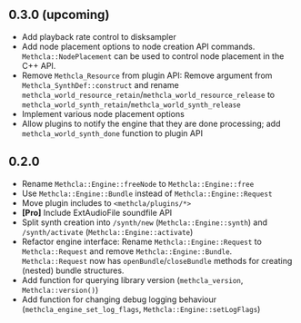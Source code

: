 ## 0.3.0 (upcoming)

* Add playback rate control to disksampler
* Add node placement options to node creation API commands. `Methcla::NodePlacement` can be used to control node placement in the C++ API.
* Remove `Methcla_Resource` from plugin API: Remove argument from `Methcla_SynthDef::construct` and rename `methcla_world_resource_retain`/`methcla_world_resource_release` to `methcla_world_synth_retain`/`methcla_world_synth_release`
* Implement various node placement options
* Allow plugins to notify the engine that they are done processing; add `methcla_world_synth_done` function to plugin API

## 0.2.0

* Rename `Methcla::Engine::freeNode` to `Methcla::Engine::free`
* Use `Methcla::Engine::Bundle` instead of `Methcla::Engine::Request`
* Move plugin includes to `<methcla/plugins/*>`
* **[Pro]** Include ExtAudioFile soundfile API
* Split synth creation into `/synth/new` (`Methcla::Engine::synth`) and `/synth/activate` (`Methcla::Engine::activate`)
* Refactor engine interface: Rename `Methcla::Engine::Request` to `Methcla::Request` and remove `Methcla::Engine::Bundle`. `Methcla::Request` now has `openBundle`/`closeBundle` methods for creating (nested) bundle structures.
* Add function for querying library version (`methcla_version`, `Methcla::version()`)
* Add function for changing debug logging behaviour (`methcla_engine_set_log_flags`, `Methcla::Engine::setLogFlags`)

